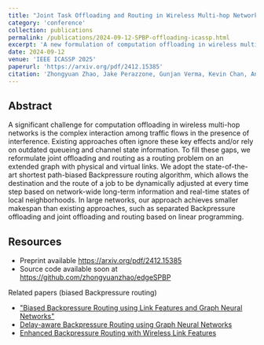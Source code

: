 ```yaml
---
title: "Joint Task Offloading and Routing in Wireless Multi-hop Networks Using Biased Backpressure Algorithm"
category: 'conference'
collection: publications
permalink: /publications/2024-09-12-SPBP-offloading-icassp.html
excerpt: 'A new formulation of computation offloading in wireless multi-hop networks that can simultaneously achieve task offloading, load balancing, routing, and scheduling under a unified biased Backpressure routing and scheduling framework.'
date: 2024-09-12
venue: 'IEEE ICASSP 2025'
paperurl: 'https://arxiv.org/pdf/2412.15385'
citation: 'Zhongyuan Zhao, Jake Perazzone, Gunjan Verma, Kevin Chan, Ananthram Swami, and Santiago Segarr, &quot; Joint Task Offloading and Routing in Wireless Multi-hop Networks Using Biased Backpressure Algorithm,&quot; <i>IEEE ICASSP 2025</i>, accepted for publication'
---
```


## Abstract

A significant challenge for computation offloading in wireless multi-hop networks is the complex interaction among traffic flows in the presence of interference.
Existing approaches often ignore these key effects and/or rely on outdated queueing and channel state information.
To fill these gaps, we reformulate joint offloading and routing as a routing problem on an extended graph with physical and virtual links.
We adopt the state-of-the-art shortest path-biased Backpressure routing algorithm, 
which allows the destination and the route of a job to be dynamically adjusted at every time step based on network-wide long-term information and real-time states of local neighborhoods.
In large networks, our approach achieves smaller makespan than existing approaches, such as separated Backpressure offloading and joint offloading and routing based on linear programming. 

## Resources

- Preprint available <https://arxiv.org/pdf/2412.15385>
- Source code available soon at <https://github.com/zhongyuanzhao/edgeSPBP>

Related papers (biased Backpressure routing)
- ["Biased Backpressure Routing using Link Features and Graph Neural Networks"](/publications/2024-03-20-biased-BP-using-link-features-and-gnn.html) 
- [Delay-aware Backpressure Routing using Graph Neural Networks](/publications/2022-11-19-link-duty-cycle-backpressure.html)
- [Enhanced Backpressure Routing with Wireless Link Features](/publications/2023-09-26-enhanced-sp-backpressure.html)
